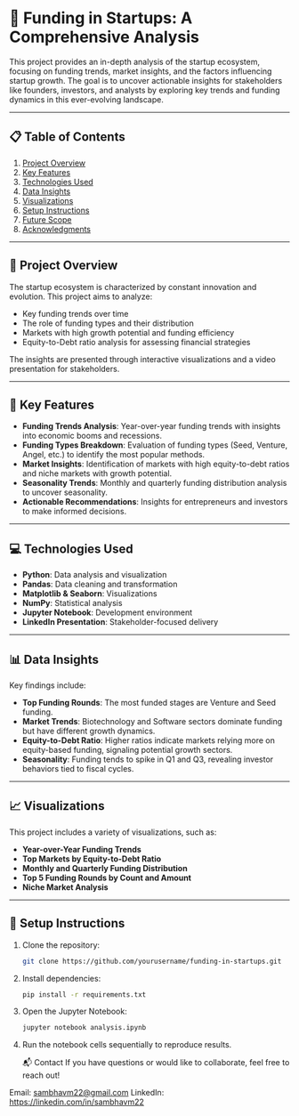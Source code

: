 # 🚀 Funding in Startups: A Comprehensive Analysis  

This project provides an in-depth analysis of the startup ecosystem, focusing on funding trends, market insights, and the factors influencing startup growth. The goal is to uncover actionable insights for stakeholders like founders, investors, and analysts by exploring key trends and funding dynamics in this ever-evolving landscape.

---

## 📋 **Table of Contents**  
1. [Project Overview](#project-overview)  
2. [Key Features](#key-features)  
3. [Technologies Used](#technologies-used)  
4. [Data Insights](#data-insights)  
5. [Visualizations](#visualizations)  
6. [Setup Instructions](#setup-instructions)  
7. [Future Scope](#future-scope)  
8. [Acknowledgments](#acknowledgments)

---

## 📝 **Project Overview**  
The startup ecosystem is characterized by constant innovation and evolution. This project aims to analyze:  
- Key funding trends over time  
- The role of funding types and their distribution  
- Markets with high growth potential and funding efficiency  
- Equity-to-Debt ratio analysis for assessing financial strategies  

The insights are presented through interactive visualizations and a video presentation for stakeholders.  

---

## 🌟 **Key Features**  
- **Funding Trends Analysis**: Year-over-year funding trends with insights into economic booms and recessions.  
- **Funding Types Breakdown**: Evaluation of funding types (Seed, Venture, Angel, etc.) to identify the most popular methods.  
- **Market Insights**: Identification of markets with high equity-to-debt ratios and niche markets with growth potential.  
- **Seasonality Trends**: Monthly and quarterly funding distribution analysis to uncover seasonality.  
- **Actionable Recommendations**: Insights for entrepreneurs and investors to make informed decisions.  

---

## 💻 **Technologies Used**  
- **Python**: Data analysis and visualization  
- **Pandas**: Data cleaning and transformation  
- **Matplotlib & Seaborn**: Visualizations  
- **NumPy**: Statistical analysis  
- **Jupyter Notebook**: Development environment  
- **LinkedIn Presentation**: Stakeholder-focused delivery  

---

## 📊 **Data Insights**  
Key findings include:  
- **Top Funding Rounds**: The most funded stages are Venture and Seed funding.  
- **Market Trends**: Biotechnology and Software sectors dominate funding but have different growth dynamics.  
- **Equity-to-Debt Ratio**: Higher ratios indicate markets relying more on equity-based funding, signaling potential growth sectors.  
- **Seasonality**: Funding tends to spike in Q1 and Q3, revealing investor behaviors tied to fiscal cycles.  

---

## 📈 **Visualizations**  
This project includes a variety of visualizations, such as:  
- **Year-over-Year Funding Trends**  
- **Top Markets by Equity-to-Debt Ratio**  
- **Monthly and Quarterly Funding Distribution**  
- **Top 5 Funding Rounds by Count and Amount**  
- **Niche Market Analysis**  

---

## 🚀 **Setup Instructions**  
1. Clone the repository:  
   ```bash
   git clone https://github.com/yourusername/funding-in-startups.git

2. Install dependencies:
   ```bash
   pip install -r requirements.txt

3. Open the Jupyter Notebook:
   ```bash
   jupyter notebook analysis.ipynb
   
4. Run the notebook cells sequentially to reproduce results.

   📬 Contact
If you have questions or would like to collaborate, feel free to reach out!

Email: sambhavm22@gmail.com
LinkedIn: https://linkedin.com/in/sambhavm22

